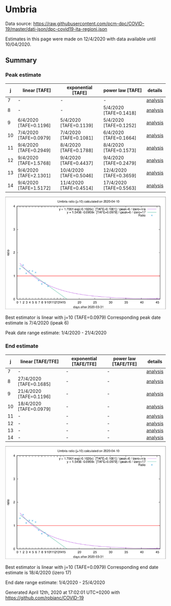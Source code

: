 # Umbria


Data source: https://raw.githubusercontent.com/pcm-dpc/COVID-19/master/dati-json/dpc-covid19-ita-regioni.json

Estimates in this page were made on 12/4/2020 with data available until 10/04/2020.


## Summary 

### Peak estimate 
|j|linear [TAFE]|exponential [TAFE]|power law [TAFE]|details|
|---|----|-----------|---------|-------|
|7|-|-|-|[analysis](COVID-19_umbria_j7_2020-04-10.md)|
|8|-|-|5/4/2020 [TAFE=0.1418]|[analysis](COVID-19_umbria_j8_2020-04-10.md)|
|9|6/4/2020 [TAFE=0.1196]|5/4/2020 [TAFE=0.1139]|5/4/2020 [TAFE=0.1252]|[analysis](COVID-19_umbria_j9_2020-04-10.md)|
|10|7/4/2020 [TAFE=0.0979]|7/4/2020 [TAFE=0.1081]|6/4/2020 [TAFE=0.1664]|[analysis](COVID-19_umbria_j10_2020-04-10.md)|
|11|9/4/2020 [TAFE=0.2949]|8/4/2020 [TAFE=0.1788]|8/4/2020 [TAFE=0.1573]|[analysis](COVID-19_umbria_j11_2020-04-10.md)|
|12|9/4/2020 [TAFE=1.5768]|9/4/2020 [TAFE=0.4437]|9/4/2020 [TAFE=0.2479]|[analysis](COVID-19_umbria_j12_2020-04-10.md)|
|13|9/4/2020 [TAFE=2.1301]|10/4/2020 [TAFE=0.5046]|12/4/2020 [TAFE=0.3659]|[analysis](COVID-19_umbria_j13_2020-04-10.md)|
|14|9/4/2020 [TAFE=1.5172]|11/4/2020 [TAFE=0.4514]|17/4/2020 [TAFE=0.5563]|[analysis](COVID-19_umbria_j14_2020-04-10.md)|

![best peak estimate](COVID-19_umbria_j10_2020-04-10.png)

Best estimator is linear with j=10 (TAFE=0.0979)
Corresponding peak date estimate is 7/4/2020 (ipeak 6)


Peak date range estimate: 1/4/2020 - 21/4/2020

### End estimate 
|j|linear [TAFE/TFE]|exponential [TAFE/TFE]|power law [TAFE/TFE]|details|
|---|----|-----------|---------|-------|
|7|-|-|-|[analysis](COVID-19_umbria_j7_2020-04-10.md)|
|8|27/4/2020 [TAFE=0.1685]|-|-|[analysis](COVID-19_umbria_j8_2020-04-10.md)|
|9|21/4/2020 [TAFE=0.1196]|-|-|[analysis](COVID-19_umbria_j9_2020-04-10.md)|
|10|18/4/2020 [TAFE=0.0979]|-|-|[analysis](COVID-19_umbria_j10_2020-04-10.md)|
|11|-|-|-|[analysis](COVID-19_umbria_j11_2020-04-10.md)|
|12|-|-|-|[analysis](COVID-19_umbria_j12_2020-04-10.md)|
|13|-|-|-|[analysis](COVID-19_umbria_j13_2020-04-10.md)|
|14|-|-|-|[analysis](COVID-19_umbria_j14_2020-04-10.md)|

![best zero estimate](COVID-19_umbria_j10_2020-04-10.png)

Best estimator is linear with j=10 (TAFE=0.0979)
Corresponding end date estimate is 18/4/2020 (izero 17)


End date range estimate: 1/4/2020 - 25/4/2020

Generated April 12th, 2020 at 17:02:01 UTC+0200 with https://github.com/robianc/COVID-19
